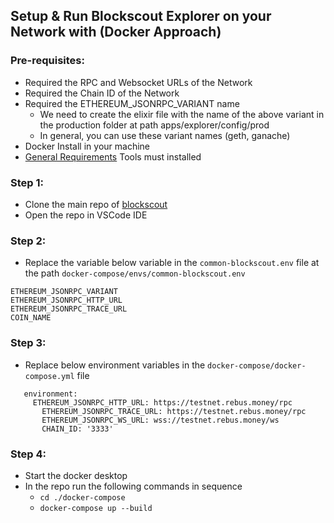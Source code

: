 ## Setup & Run Blockscout Explorer on your Network with (Docker Approach)

### Pre-requisites:
- Required the RPC and Websocket URLs of the Network
- Required the Chain ID of the Network
- Required the ETHEREUM_JSONRPC_VARIANT name
  - We need to create the elixir file with the name of the above variant in the production folder at path apps/explorer/config/prod 
  - In general, you can use these variant names (geth, ganache)
- Docker Install in your machine
- [General Requirements](https://docs.blockscout.com/for-developers/information-and-settings/requirements) Tools must installed

### Step 1:
- Clone the main repo of [blockscout](https://github.com/blockscout/blockscout)
- Open the repo in VSCode IDE

### Step 2:
- Replace the variable below variable in the ```common-blockscout.env``` file at the path
```docker-compose/envs/common-blockscout.env```
```
ETHEREUM_JSONRPC_VARIANT
ETHEREUM_JSONRPC_HTTP_URL
ETHEREUM_JSONRPC_TRACE_URL
COIN_NAME
```

### Step 3: 
- Replace below environment variables in the ```docker-compose/docker-compose.yml``` file

```
   environment:       
	 ETHEREUM_JSONRPC_HTTP_URL: https://testnet.rebus.money/rpc
       ETHEREUM_JSONRPC_TRACE_URL: https://testnet.rebus.money/rpc
       ETHEREUM_JSONRPC_WS_URL: wss://testnet.rebus.money/ws
       CHAIN_ID: '3333'
```

### Step 4:
- Start the docker desktop
- In the repo run the following commands in sequence
  - ```cd ./docker-compose```
  - ```docker-compose up --build```
